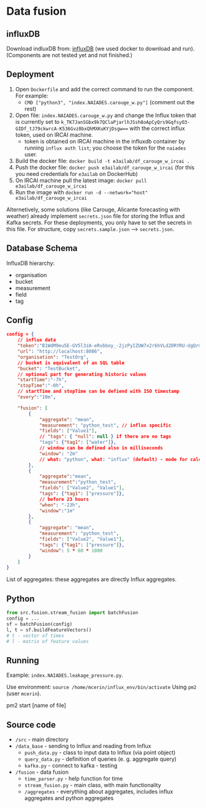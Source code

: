 # Data fusion

## influxDB
Download indluxDB from: [influxDB](https://www.influxdata.com/) (we used docker to download and run).
(Components are not tested yet and not finished.)

## Deployment

1. Open `Dockerfile` and add the correct command to run the component. For example:
    * `CMD ["python3", "index.NAIADES.carouge_w.py"]` (comment out the rest)
2. Open file: `index.NAIADES.carouge_w.py` and change the Influx token that is currently set to `k_TK7JanSGbx9k7QClaPjarlhJSsh8oApCyQrs9GqfsyO3-GIDf_tJ79ckwrcA-K536Gvz8bxQhMXKuKYjDsgw==` with the correct influx token, used on IRCAI machine.
    *   token is obtained on IRCAI machine in the influxdb container by running `influx auth list`; you choose the token for the `naiades` user.
3. Build the docker file: `docker build -t e3ailab/df_carouge_w_ircai .`
4. Push the docker file: `docker push e3ailab/df_carouge_w_ircai` (for this you need credentials for `e3ailab` on DockerHub)
5. On IRCAI machine pull the latest image: `docker pull e3ailab/df_carouge_w_ircai`
6. Run the image with `docker run -d --network="host" e3ailab/df_carouge_w_ircai`

Alternetively, some solutions (like Carouge, Alicante forecasting with weather) already implement `secrets.json` file for storing the Influx and Kafka secrets. For these deployments, you only have to set the secrets in this file. For structure, copy `secrets.sample.json` --> `secrets.json`.

## Database Schema

InfluxDB hierarchy:

* organisation
* bucket
* measurement
* field
* tag


## Config

```json
config = {
    // influx data
    "token":"B1WdM9eu5E-GV5l3zA-eRvbboy_-2jzPyIZUW7x2rbhVLd2DRYRU-UgQrmdOf8bXTKAhMp8XVRhmSUCaeGpTZA==",
    "url": "http://localhost:8086",
    "organisation": "TestOrg",
    // bucket is equivalent of an SQL table
    "bucket": "TestBucket",
    // optional part for generating historic values
    "startTime":"-7h",
    "stopTime":"-0h",
    // startTime and stopTime can be defiend with ISO timestamp
    "every":"10m",

    "fusion": [
        {
            "aggregate": "mean",
            "measurement": "python_test", // influx specific
            "fields": ["Value1"],
            // "tags": { "null": null } if there are no tags
            "tags": {"tag1": ["water"]},
            // window can be defined also in milliseconds
            "window": "2m"
            // what: "python", what: "influx" (default) - mode for calculating aggregates
        },
        {
            "aggregate":"mean",
            "measurement":"python_test",
            "fields": ["Value2", "Value1"],
            "tags": {"tag1": ["pressure"]},
            // before 23 hours
            "when": "-23h",
            "window":"1m"
        },
        {
            "aggregate": "mean",
            "measurement": "python_test",
            "fields": ["Value2", "Value1"],
            "tags": {"tag1": ["pressure"]},
            "window": 5 * 60 * 1000
        }
    ]
}
```

List of aggregates: these aggregates are directly Influx aggregates.


## Python
```python
from src.fusion.stream_fusion import batchFusion
config = ...
sf = batchFusion(config)
l, t = sf.buildFeatureVectors()
# t - vector of times
# l - matrix of feature values
```

## Running
Example: `index.NAIADES.leakage_pressure.py`.

Use environment:
`source /home/mcerin/influx_env/bin/activate`
Using `pm2` (user `mcerin`).

pm2 start [name of file]


## Source code

* `/src` - main directory
* `/data_base` - sending to Influx and reading from Influx
  * `push_data.py` - class to input data to Influx (via point object)
  * `query_data.py` - definition of queries (e. g. aggregate query)
  * `kafka.py` - connect to kafka - testing
* `/fusion` - data fusion
  * `time_parser.py` - help function for time
  * `stream_fusion.py` - main class, with main functionality
  * `/aggregates` - everything about aggregates, includes influx aggregates and python aggregates
